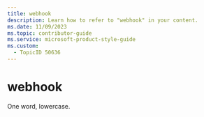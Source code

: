 ```yaml
---
title: webhook
description: Learn how to refer to "webhook" in your content.
ms.date: 11/09/2023
ms.topic: contributor-guide
ms.service: microsoft-product-style-guide
ms.custom:
  - TopicID 50636
---
```



# webhook

One word, lowercase.

